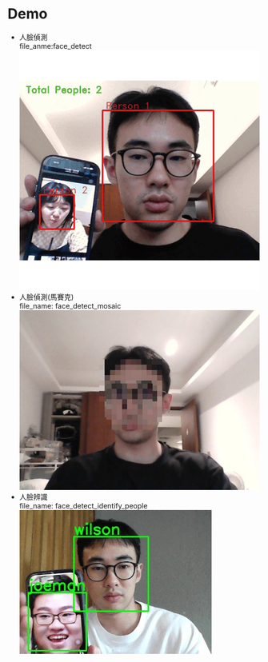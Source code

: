 # Demo
- 人臉偵測  
file_anme:face_detect  
![人臉偵測](/img/face_detection001.gif)
- 人臉偵測(馬賽克)  
file_name: face_detect_mosaic  
![人臉偵測](/img/screenshot_1.jpg)
- 人臉辨識  
file_name: face_detect_identify_people   
![人臉偵測](/img/face_detect03.gif)
